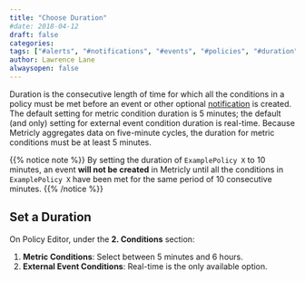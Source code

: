 ```yaml
---
title: "Choose Duration"
#date: 2018-04-12
draft: false
categories:
tags: ["#alerts", "#notifications", "#events", "#policies", "#duration"]
author: Lawrence Lane
alwaysopen: false
---
```

 Duration is the consecutive length of time for which all the conditions in a policy must be met before an event or other optional [notification][1] is created. The default setting for metric condition duration is 5 minutes; the default (and only) setting for external event condition duration is real-time. Because Metricly aggregates data on five-minute cycles, the duration for metric conditions must be at least 5 minutes.

 {{% notice note %}}
 By setting the duration of `ExamplePolicy X` to 10 minutes, an event **will not be created** in Metricly until all the conditions in `ExamplePolicy X` have been met for the same period of 10 consecutive minutes.
 {{% /notice %}}

## Set a Duration
On Policy Editor, under the **2. Conditions** section:

1. **Metric Conditions**: Select between 5 minutes and 6 hours.
2. **External Event Conditions**: Real-time is the only available option.


[1]: afadf 
